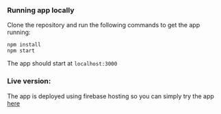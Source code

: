 
### Running app locally
Clone the repository and run the following commands to get the app running:
```
npm install
npm start
```

The app should start at `localhost:3000`


### Live version:

The app is deployed using firebase hosting so you can simply try the app [here](https://simply-chat-b9d83.firebaseapp.com/chat)

